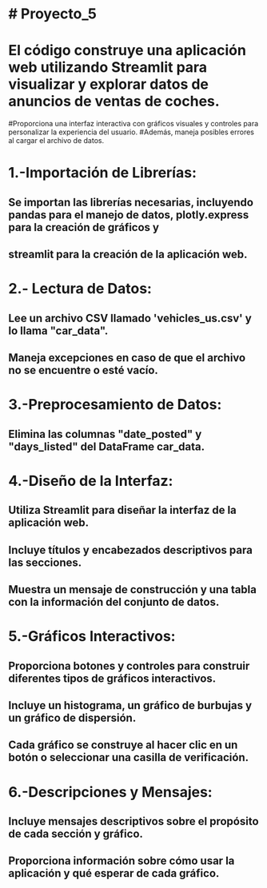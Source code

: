 # # Proyecto_5
# El código construye una aplicación web utilizando Streamlit para visualizar y explorar datos de anuncios de ventas de coches. 
#Proporciona una interfaz interactiva con gráficos visuales y controles para personalizar la experiencia del usuario. 
#Además, maneja posibles errores al cargar el archivo de datos.

# 1.-Importación de Librerías:
## Se importan las librerías necesarias, incluyendo pandas para el manejo de datos, plotly.express para la creación de gráficos y 
## streamlit para la creación de la aplicación web.

# 2.- Lectura de Datos:
## Lee un archivo CSV llamado 'vehicles_us.csv' y lo llama "car_data".
## Maneja excepciones en caso de que el archivo no se encuentre o esté vacío.

# 3.-Preprocesamiento de Datos:
## Elimina las columnas "date_posted" y "days_listed" del DataFrame car_data.

# 4.-Diseño de la Interfaz:
## Utiliza Streamlit para diseñar la interfaz de la aplicación web.
## Incluye títulos y encabezados descriptivos para las secciones.
## Muestra un mensaje de construcción y una tabla con la información del conjunto de datos.

# 5.-Gráficos Interactivos:
## Proporciona botones y controles para construir diferentes tipos de gráficos interactivos.
## Incluye un histograma, un gráfico de burbujas y un gráfico de dispersión.
## Cada gráfico se construye al hacer clic en un botón o seleccionar una casilla de verificación.

# 6.-Descripciones y Mensajes:
## Incluye mensajes descriptivos sobre el propósito de cada sección y gráfico.
## Proporciona información sobre cómo usar la aplicación y qué esperar de cada gráfico.